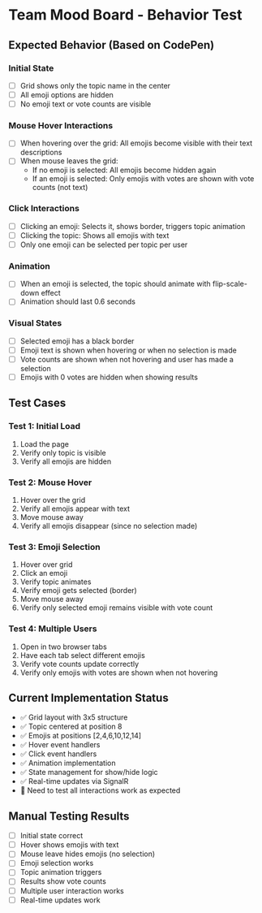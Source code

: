 # Team Mood Board - Behavior Test

## Expected Behavior (Based on CodePen)

### Initial State
- [ ] Grid shows only the topic name in the center
- [ ] All emoji options are hidden
- [ ] No emoji text or vote counts are visible

### Mouse Hover Interactions
- [ ] When hovering over the grid: All emojis become visible with their text descriptions
- [ ] When mouse leaves the grid: 
  - If no emoji is selected: All emojis become hidden again
  - If an emoji is selected: Only emojis with votes are shown with vote counts (not text)

### Click Interactions
- [ ] Clicking an emoji: Selects it, shows border, triggers topic animation
- [ ] Clicking the topic: Shows all emojis with text
- [ ] Only one emoji can be selected per topic per user

### Animation
- [ ] When an emoji is selected, the topic should animate with flip-scale-down effect
- [ ] Animation should last 0.6 seconds

### Visual States
- [ ] Selected emoji has a black border
- [ ] Emoji text is shown when hovering or when no selection is made
- [ ] Vote counts are shown when not hovering and user has made a selection
- [ ] Emojis with 0 votes are hidden when showing results

## Test Cases

### Test 1: Initial Load
1. Load the page
2. Verify only topic is visible
3. Verify all emojis are hidden

### Test 2: Mouse Hover
1. Hover over the grid
2. Verify all emojis appear with text
3. Move mouse away
4. Verify all emojis disappear (since no selection made)

### Test 3: Emoji Selection
1. Hover over grid
2. Click an emoji
3. Verify topic animates
4. Verify emoji gets selected (border)
5. Move mouse away
6. Verify only selected emoji remains visible with vote count

### Test 4: Multiple Users
1. Open in two browser tabs
2. Have each tab select different emojis
3. Verify vote counts update correctly
4. Verify only emojis with votes are shown when not hovering

## Current Implementation Status
- ✅ Grid layout with 3x5 structure
- ✅ Topic centered at position 8
- ✅ Emojis at positions [2,4,6,10,12,14]
- ✅ Hover event handlers
- ✅ Click event handlers
- ✅ Animation implementation
- ✅ State management for show/hide logic
- ✅ Real-time updates via SignalR
- 🔄 Need to test all interactions work as expected

## Manual Testing Results
- [ ] Initial state correct
- [ ] Hover shows emojis with text
- [ ] Mouse leave hides emojis (no selection)
- [ ] Emoji selection works
- [ ] Topic animation triggers
- [ ] Results show vote counts
- [ ] Multiple user interaction works
- [ ] Real-time updates work
